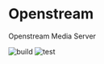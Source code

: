 # Openstream 

Openstream Media Server

![build](https://github.com/ramiroaisen/openstream-rs/actions/workflows/cargo-build.yml/badge.svg)
![test](https://github.com/ramiroaisen/openstream-rs/actions/workflows/cargo-test.yml/badge.svg)
